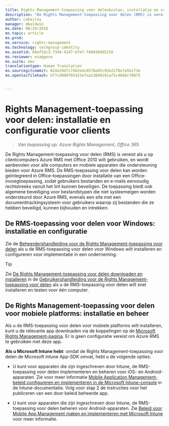 ```yaml
---
title: Rights Management-toepassing voor delen&colon; installatie en configuratie voor clients | Azure RMS
description: "De Rights Management-toepassing voor delen (RMS) is vereist als u op clientcomputers Azure RMS met Office 2010 wilt gebruiken, en wordt aanbevolen voor alle computers en mobiele apparaten die ondersteuning bieden voor Azure RMS. De RMS-toepassing voor delen kan worden geïntegreerd in Office-toepassingen door installatie van een Office-invoegtoepassing, zodat gebruikers bestanden en e-mails eenvoudig rechtstreeks vanuit het lint kunnen beveiligen. De toepassing biedt ook algemene beveiliging voor bestandstypen die niet systeemeigen worden ondersteund door Azure RMS, evenals een site met een documenttrackingsysteem voor gebruikers waarop zij bestanden die ze hebben beveiligd, kunnen bijhouden en intrekken."
author: cabailey
manager: mbaldwin
ms.date: 08/24/2016
ms.topic: article
ms.prod: 
ms.service: rights-management
ms.technology: techgroup-identity
ms.assetid: b9af5dc3-73d4-4147-b7ef-f6803b0d5216
ms.reviewer: esaggese
ms.suite: ems
translationtype: Human Translation
ms.sourcegitcommit: 024a29d7c7db2e4c0578a95c93e22f8e7a5b173e
ms.openlocfilehash: bf7cd8007b5423efaa13849101af5c4688cf0975


---
```


# Rights Management-toepassing voor delen: installatie en configuratie voor clients

>*Van toepassing op: Azure Rights Management, Office 365*

De Rights Management-toepassing voor delen (RMS) is vereist als u op clientcomputers Azure RMS met Office 2010 wilt gebruiken, en wordt aanbevolen voor alle computers en mobiele apparaten die ondersteuning bieden voor Azure RMS. De RMS-toepassing voor delen kan worden geïntegreerd in Office-toepassingen door installatie van een Office-invoegtoepassing, zodat gebruikers bestanden en e-mails eenvoudig rechtstreeks vanuit het lint kunnen beveiligen. De toepassing biedt ook algemene beveiliging voor bestandstypen die niet systeemeigen worden ondersteund door Azure RMS, evenals een site met een documenttrackingsysteem voor gebruikers waarop zij bestanden die ze hebben beveiligd, kunnen bijhouden en intrekken.

## De RMS-toepassing voor delen voor Windows: installatie en configuratie
Zie de [Beheerdershandleiding voor de Rights Management-toepassing voor delen](../rms-client/sharing-app-admin-guide.md) als u de RMS-toepassing voor delen voor Windows wilt installeren en configureren voor implementatie in een onderneming.

> [!TIP]
> Zie [De Rights Management-toepassing voor delen downloaden en installeren](../rms-client/install-sharing-app.md) in de [Gebruikershandleiding voor de Rights Management-toepassing voor delen](../rms-client/sharing-app-user-guide.md) als u de RMS-toepassing voor delen wilt snel installeren en testen voor één computer.

## De Rights Management-toepassing voor delen voor mobiele platforms: installatie en beheer
Als u de RMS-toepassing voor delen voor mobiele platforms wilt installeren, kunt u de relevante app downloaden via de koppelingen op de [Microsoft Rights Management-pagina](http://go.microsoft.com/fwlink/?LinkId=303970). Er is geen configuratie vereist om Azure RMS te gebruiken met deze app.

**Als u Microsoft Intune hebt**: omdat de Rights Management-toepassing voor delen de Microsoft Intune App-SDK omvat, hebt u de volgende opties:

-   U kunt voor apparaten die zijn ingeschreven door Intune, de RMS-toepassing voor delen implementeren en beheren voor iOS- en Android-apparaten. Zie voor meer informatie [Mobile Application Management-beleid configureren en implementeren in de Microsoft Intune-console](/intune/deploy-use/configure-and-deploy-mobile-application-management-policies-in-the-microsoft-intune-console) in de Intune-documentatie. Volg voor stap 2 de instructies voor het publiceren van een door beleid beheerde app.

-   U kunt voor apparaten die zijn ingeschreven door Intune, de RMS-toepassing voor delen beheren voor Android-apparaten. Zie [Beleid voor Mobile App Management maken en implementeren met Microsoft Intune](/intune/deploy-use/create-and-deploy-mobile-app-management-policies-with-microsoft-intune) voor meer informatie.




<!--HONumber=Aug16_HO4-->



